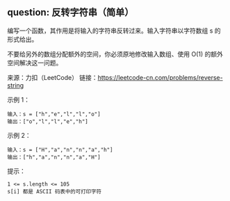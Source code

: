 ## question: 反转字符串（简单）

编写一个函数，其作用是将输入的字符串反转过来。输入字符串以字符数组 s 的形式给出。

不要给另外的数组分配额外的空间，你必须原地修改输入数组、使用 O(1) 的额外空间解决这一问题。

来源：力扣（LeetCode）
链接：https://leetcode-cn.com/problems/reverse-string

示例 1：
```text
输入：s = ["h","e","l","l","o"]
输出：["o","l","l","e","h"]
```

示例 2：
```text
输入：s = ["H","a","n","n","a","h"]
输出：["h","a","n","n","a","H"]
```

提示：
```text
1 <= s.length <= 105
s[i] 都是 ASCII 码表中的可打印字符
```